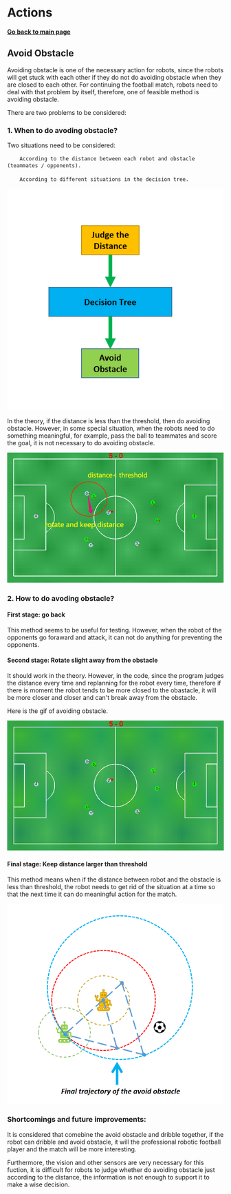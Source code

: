 # **Actions**

**[Go back to main page](../../Documentation.md)**

## Avoid Obstacle

Avoiding obstacle is one of the necessary action for robots, since the robots will get stuck with each other if they do not do avoiding obstacle when they are closed to each other. 
For continuing the football match, robots need to deal with that problem by itself, therefore, one of feasible method is avoiding obstacle.

There are two problems to be considered:

### 1. When to do avoding obstacle?

   Two situations need to be considered:
   
        According to the distance between each robot and obstacle (teammates / opponents).
        
        According to different situations in the decision tree.
   
   <p align="center">
      <img src="../../Images/avoid_obstacle_flow.png" />
   </p>
   
   In the theory, if the distance is less than the threshold, then do avoiding obstacle. However, in some special situation, when the robots need to do something meaningful, for example, pass the ball to teammates and score the goal, it is not necessary to do avoiding obstacle. 
   <p align="center">
      <img src="../../Images/Avoid_obstacle.png" />
   </p>
   
### 2. How to do avoding obstacle?
   
   #### First stage: go back
   
   This method seems to be useful for testing. However, when the robot of the opponents go foraward and attack, it can not do anything for preventing the opponents.
        
   #### Second stage: Rotate slight away from the obstacle
   
   It should work in the theory. However, in the code, since the program judges the distance every time and replanning for the robot every time,  therefore if there is moment the robot tends to be more closed to the obastacle, it will be more closer and closer and can't break away from the obstacle.
   
   Here is the gif of avoiding obstacle.
   
   <p align="center">
      <img src="../../Images/Avoid_obstacle.gif" />
   </p>
   
   #### Final stage: Keep distance larger than threshold
   
   This method means when if the distance between robot and the obstacle is less than threshold, the robot needs to get rid of the situation at a time so that the next time it can do meaningful action for the match. 
   
   <p align="center">
      <img src="../../Images/avoid_obstacle_theory.png" />
   </p>
   
### Shortcomings and future improvements:
   
   It is considered that comebine the avoid obstacle and dribble together, if the robot can dribble and avoid obstacle, it will the professional robotic football player and the match will be more interesting.
   
   Furthermore, the vision and other sensors are very necessary for this fuction, it is difficult for robots to judge whether do avoiding obstacle just according to the distance, the information is not enough to support it to make a wise decision.  
        
</p>
